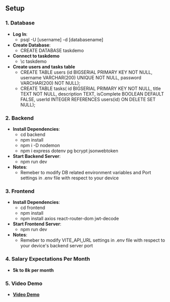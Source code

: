 ## Setup

### 1. Database

- **Log In**:
  - psql -U [username] -d [databasename]
- **Create Database**:
  - CREATE DATABASE taskdemo
- **Connect to taskdemo**
  - \c taskdemo
- **Create users and tasks table**
  - CREATE TABLE users 
    (id BIGSERIAL PRIMARY KEY NOT NULL, 
    username VARCHAR(200) UNIQUE NOT NULL,
    password VARCHAR(200) NOT NULL);
  -  CREATE TABLE tasks(
     id BIGSERIAL PRIMARY KEY NOT NULL,
     title TEXT NOT NULL,
     description TEXT,
     isComplete BOOLEAN DEFAULT FALSE,
     userId INTEGER REFERENCES users(id) ON DELETE SET NULL);

### 2. Backend

- **Install Dependencies**:  
  - cd backend
  - npm install
  - npm i -D nodemon 
  - npm i express dotenv pg bcrypt jsonwebtoken
- **Start Backend Server**:  
  - npm run dev
- **Notes**:  
  - Remeber to modify DB related environment variables and Port settings in .env file with respect to your device

### 3. Frontend
- **Install Dependencies**:  
  - cd frontend
  - npm install
  - npm install axios react-router-dom jwt-decode
- **Start Frontend Server**:  
  - npm run dev
- **Notes**:  
  - Remeber to modify VITE_API_URL settings in .env file with respect to your device's backend server port

### 4. Salary Expectations Per Month
- **5k to 8k per month**

### 5. Video Demo
- **[Video Demo](https://www.youtube.com/watch?v=E8-vRE9ZVy4)**
